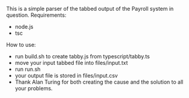 This is a simple parser of the tabbed output of the Payroll system in question.
Requirements:
- node.js
- tsc

How to use:
- run build.sh to create tabby.js from typescript/tabby.ts
- move your input tabbed file into files/input.txt
- run run.sh
- your output file is stored in files/input.csv
- Thank Alan Turing for both creating the cause and the solution to all your problems.
